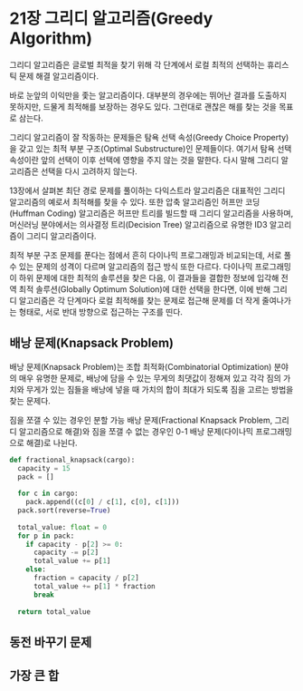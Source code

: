 # 21장 그리디 알고리즘(Greedy Algorithm)

그리디 알고리즘은 글로벌 최적을 찾기 위해 각 단계에서 로컬 최적의 선택하는 휴리스틱 문제 해결 알고리즘이다.

바로 눈앞의 이익만을 좇는 알고리즘이다. 대부분의 경우에는 뛰어난 결과를 도출하지 못하지만, 드물게 최적해를 보장하는 경우도 있다. 그런대로 괜찮은 해를 찾는 것을 목표로 삼는다.

그리디 알고리즘이 잘 작동하는 문제들은 탐욕 선택 속성(Greedy Choice Property)을 갖고 있는 최적 부분 구조(Optimal Substructure)인 문제들이다. 여기서 탐욕 선택 속성이란 앞의 선택이 이후 선택에 영향을 주지 않는 것을 말한다. 다시 말해 그리디 알고리즘은 선택을 다시 고려하지 않는다.

13장에서 살펴본 최단 경로 문제를 풀이하는 다익스트라 알고리즘은 대표적인 그리디 알고리즘의 예로서 최적해를 찾을 수 있다. 또한 압축 알고리즘인 허프만 코딩(Huffman Coding) 알고리즘은 허프만 트리를 빌드할 때 그리디 알고리즘을 사용하며, 머신러닝 분야에서는 의사결정 트리(Decision Tree) 알고리즘으로 유명한 ID3 알고리즘이 그리디 알고리즘이다. 

최적 부분 구조 문제를 푼다는 점에서 흔히 다이나믹 프로그래밍과 비교되는데, 서로 풀 수 있는 문제의 성격이 다르며 알고리즘의 접근 방식 또한 다르다. 다이나믹 프로그래밍이 하위 문제에 대한 최적의 솔루션을 찾은 다음, 이 결과들을 결합한 정보에 입각해 전역 최적 솔루션(Globally Optimum Solution)에 대한 선택을 한다면, 이에 반해 그리디 알고리즘은 각 단계마다 로컬 최적해를 찾는 문제로 접근해 문제를 더 작게 줄여나가는 형태로, 서로 반대 방향으로 접근하는 구조를 띤다.

## 배낭 문제(Knapsack Problem)
배낭 문제(Knapsack Problem)는 조합 최적화(Combinatorial Optimization) 분야의 매우 유명한 문제로, 배낭에 담을 수 있는 무게의 최댓값이 정해져 있고 각각 짐의 가치와 무게가 있는 짐들을 배낭에 넣을 때 가치의 합이 최대가 되도록 짐을 고르는 방법을 찾는 문제다.

짐을 쪼갤 수 있는 경우인 분할 가능 배낭 문제(Fractional Knapsack Problem, 그리디 알고리즘으로 해결)와 짐을 쪼갤 수 없는 경우인 0-1 배낭 문제(다이나믹 프로그래밍으로 해결)로 나뉜다.

```Python
def fractional_knapsack(cargo):
  capacity = 15
  pack = []
  
  for c in cargo:
    pack.append((c[0] / c[1], c[0], c[1]))
  pack.sort(reverse=True)
  
  total_value: float = 0
  for p in pack:
    if capacity - p[2] >= 0:
      capacity -= p[2]
      total_value += p[1]
    else:
      fraction = capacity / p[2]
      total_value += p[1] * fraction
      break
  
  return total_value
```

## 동전 바꾸기 문제

## 가장 큰 합
